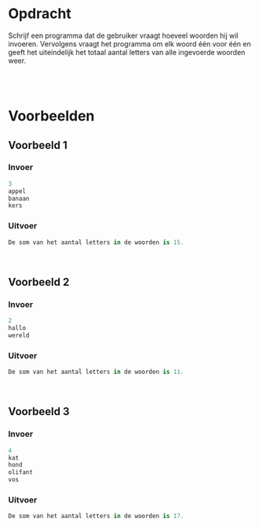 # <b>Opdracht</b>
Schrijf een programma dat de gebruiker vraagt hoeveel woorden hij wil invoeren. Vervolgens vraagt het programma om elk woord één voor één en geeft het uiteindelijk het totaal aantal letters van alle ingevoerde woorden weer.

<br>
<br>

# <b>Voorbeelden</b>

## Voorbeeld 1
### Invoer
```python
3
appel
banaan
kers
```

### Uitvoer
```python
De som van het aantal letters in de woorden is 15.
```

<br>

## Voorbeeld 2
### Invoer
```python
2
hallo
wereld
```

### Uitvoer
```python
De som van het aantal letters in de woorden is 11.
```

<br>

## Voorbeeld 3
### Invoer
```python
4
kat
hond
olifant
vos
```

### Uitvoer
```python
De som van het aantal letters in de woorden is 17.
```